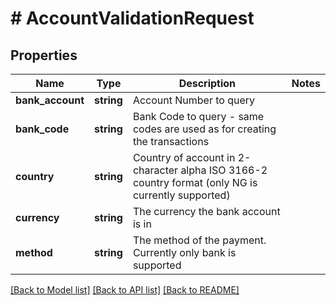 # # AccountValidationRequest

## Properties

Name | Type | Description | Notes
------------ | ------------- | ------------- | -------------
**bank_account** | **string** | Account Number to query | 
**bank_code** | **string** | Bank Code to query - same codes are used as for creating the transactions | 
**country** | **string** | Country of account in 2-character alpha ISO 3166-2 country format (only NG is currently supported) | 
**currency** | **string** | The currency the bank account is in | 
**method** | **string** | The method of the payment. Currently only bank is supported | 

[[Back to Model list]](../../README.md#documentation-for-models) [[Back to API list]](../../README.md#documentation-for-api-endpoints) [[Back to README]](../../README.md)


